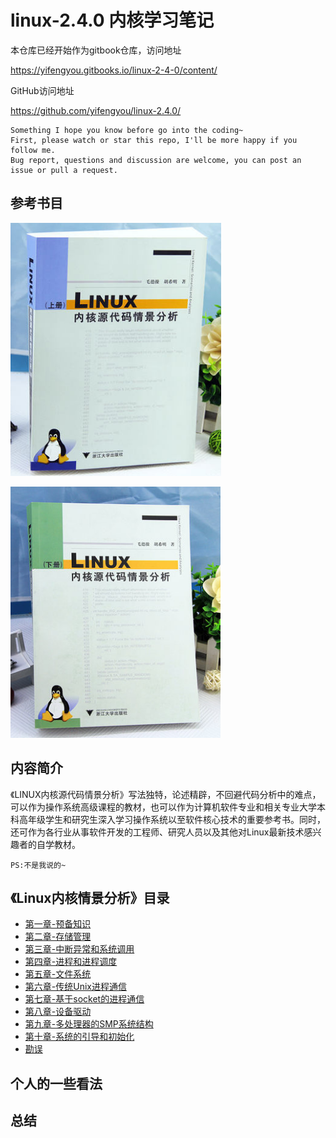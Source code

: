 # linux-2.4.0 内核学习笔记

本仓库已经开始作为gitbook仓库，访问地址

<https://yifengyou.gitbooks.io/linux-2-4-0/content/>

GitHub访问地址

<https://github.com/yifengyou/linux-2.4.0/>

```
Something I hope you know before go into the coding~
First, please watch or star this repo, I'll be more happy if you follow me.
Bug report, questions and discussion are welcome, you can post an issue or pull a request.
```

## 参考书目

![1531881440012.png](image/1531881440012.png)

![1531881464848.png](image/1531881464848.png)

## 内容简介

《LINUX内核源代码情景分析》写法独特，论述精辟，不回避代码分析中的难点，可以作为操作系统高级课程的教材，也可以作为计算机软件专业和相关专业大学本科高年级学生和研究生深入学习操作系统以至软件核心技术的重要参考书。同时，还可作为各行业从事软件开发的工程师、研究人员以及其他对Linux最新技术感兴趣者的自学教材。

```PS:不是我说的~```

## 《Linux内核情景分析》目录

* [第一章-预备知识](docs/第一章-预备知识/第一章-预备知识.md)
* [第二章-存储管理](docs/第二章-存储管理/第二章-存储管理.md)
* [第三章-中断异常和系统调用](docs/第三章-中断异常和系统调用/第三章-中断异常和系统调用.md)
* [第四章-进程和进程调度](docs/第四章-进程和进程调度/第四章-进程和进程调度.md)
* [第五章-文件系统](docs/第五章-文件系统/第五章-文件系统.md)
* [第六章-传统Unix进程通信](docs/第六章-传统Unix进程通信/第六章-传统Unix进程通信.md)
* [第七章-基于socket的进程通信](docs/第七章-基于socket的进程通信/第七章-基于socket的进程通信.md)
* [第八章-设备驱动](docs/第八章-设备驱动/第八章-设备驱动.md)
* [第九章-多处理器的SMP系统结构](docs/第九章-多处理器的SMP系统结构/第九章-多处理器的SMP系统结构.md)
* [第十章-系统的引导和初始化](docs/第十章-系统的引导和初始化/第十章-系统的引导和初始化.md)
* [勘误](docs/勘误.md)


## 个人的一些看法

## 总结
